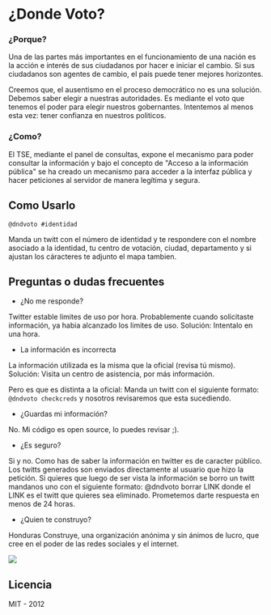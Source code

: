 # ¿Donde Voto?


### ¿Porque?

Una de las partes más importantes en el funcionamiento de una nación es la acción e interés de sus ciudadanos por hacer e iniciar el cambio. Si sus ciudadanos son agentes de cambio, el país puede tener mejores horizontes.

Creemos que, el ausentismo en el proceso democrático no es una solución. Debemos saber elegir a nuestras autoridades. Es mediante el voto que tenemos el poder para elegir nuestros gobernantes. Intentemos al menos esta vez: tener confianza en nuestros politicos.

### ¿Como?

El TSE, mediante el panel de consultas, expone el mecanismo para poder consultar la información y bajo el concepto de "Acceso a la información pública" se ha creado un mecanismo para acceder a la interfaz pública y hacer peticiones al servidor de manera legítima y segura.

## Como Usarlo

	@dndvoto #identidad

Manda un twitt con el número de identidad y te respondere con el nombre asociado a la identidad, tu centro de votación, ciudad, departamento y si ajustan los cáracteres te adjunto el mapa tambien.


## Preguntas o dudas frecuentes

- ¿No me responde?

Twitter estable limites de uso por hora. Probablemente cuando solicitaste información, ya habia alcanzado los limites de uso. Solución: Intentalo en una hora.

- La información es incorrecta

La información utilizada es la misma que la oficial (revisa tú mismo). Solución: Visita un centro de asistencia, por más información.

Pero es que es distinta a la oficial: Manda un twitt con el siguiente formato: `@dndvoto checkcreds` y nosotros revisaremos que esta sucediendo.

- ¿Guardas mi información?

No. Mi código es open source, lo puedes revisar ;).

- ¿Es seguro?

Si y no. Como has de saber la información en twitter es de caracter público. Los twitts generados son enviados directamente al usuario que hizo la petición. Si quieres que luego de ser vista la información se borro un twitt mandanos uno con el siguiente formato: @dndvoto borrar LINK donde el LINK es el twitt que quieres sea eliminado. Prometemos darte respuesta en menos de 24 horas.

- ¿Quien te construyo?
  
Honduras Construye, una organización anónima y sin ánimos de lucro, que cree en el poder de las redes sociales y el internet.

<img src="http://j.mp/LhNu52">

## Licencia

MIT - 2012
